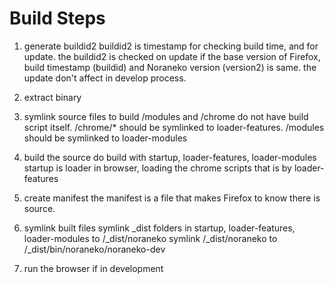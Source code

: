 # Build Steps

1. generate buildid2 buildid2 is timestamp for checking build time, and for
   update. the buildid2 is checked on update if the base version of Firefox,
   build timestamp (buildid) and Noraneko version (version2) is same. the update
   don't affect in develop process.

2. extract binary

3. symlink source files to build /modules and /chrome do not have build script
   itself. /chrome/* should be symlinked to loader-features. /modules should be
   symlinked to loader-modules

4. build the source do build with startup, loader-features, loader-modules
   startup is loader in browser, loading the chrome scripts that is by
   loader-features

5. create manifest the manifest is a file that makes Firefox to know there is
   source.

6. symlink built files symlink _dist folders in startup, loader-features,
   loader-modules to /_dist/noraneko symlink /_dist/noraneko to
   /_dist/bin/noraneko/noraneko-dev

7. run the browser if in development
